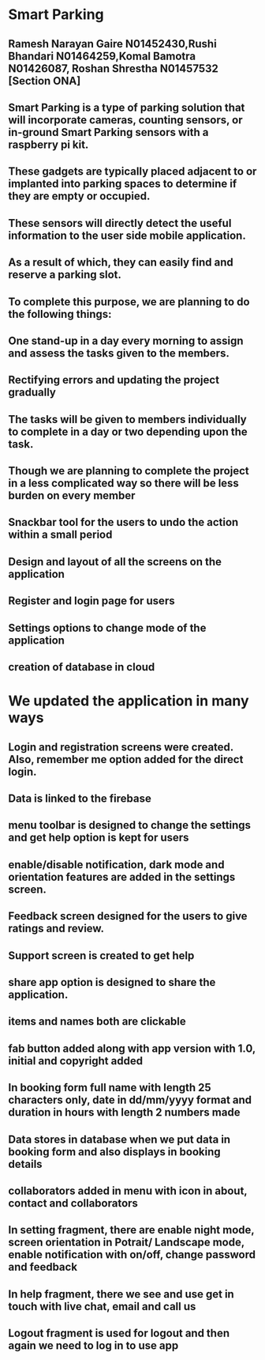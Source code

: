 # Smart Parking

## Ramesh Narayan Gaire N01452430,Rushi Bhandari N01464259,Komal Bamotra N01426087, Roshan Shrestha N01457532  [Section ONA]

## Smart Parking is a type of parking solution that will incorporate cameras, counting sensors, or in-ground Smart Parking sensors with a raspberry pi kit.

## These gadgets are typically placed adjacent to or implanted into parking spaces to determine if they are empty or occupied.

## These sensors will directly detect the useful information to the user side mobile application.

## As a result of which, they can easily find and reserve a parking slot.
    
## To complete this purpose, we are planning to do the following things:

##	One stand-up in a day every morning to assign and assess the tasks given to the members.

##	Rectifying errors and updating the project gradually

##	The tasks will be given to members individually to complete in a day or two depending upon the task.

##	Though we are planning to complete the project in a less complicated way so there will be less burden on every member

##  Snackbar tool for the users to undo the action within a small period
##  Design and layout of all the screens on the application
##  Register and login page for users
##  Settings options to change mode of the application
## creation of database in cloud 

# We updated the application in many ways

## Login and registration screens were created. Also, remember me option added for the direct login.

## Data is linked to the firebase

## menu toolbar is designed to change the settings and get help option is kept for users
## enable/disable notification, dark mode and orientation features are added in the settings screen.

## Feedback screen designed for the users to give ratings and review.

## Support screen is created to get help 

## share app option is designed to share the application.

## items and names both are clickable 

## fab button added along with app version with 1.0, initial and copyright added

## In booking form full name with length 25 characters only, date in dd/mm/yyyy format and duration in hours with length 2 numbers made

## Data stores in database when we put data in booking form and also displays in booking details

## collaborators added in menu with icon in about, contact and collaborators

## In setting fragment, there are enable night mode, screen orientation in Potrait/ Landscape mode, enable notification with on/off, change password and feedback 

## In help fragment, there we see and use get in touch with live chat, email and call us

## Logout fragment is used for logout and then again we need to log in to use app


